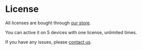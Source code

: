 # License

All licenses are bought through [our store](https://store.coollabs.io/).

You can active it on 5 devices with one license, unlimited times.

If you have any issues, please [contact us](../contact.md).